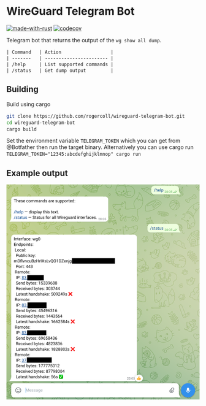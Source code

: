 # WireGuard Telegram Bot

[![made-with-rust](https://img.shields.io/badge/Made%20with-Rust-1f425f.svg)](https://www.rust-lang.org/)
[![codecov](https://codecov.io/gh/rogercoll/wireguard-telegram-bot/branch/main/graph/badge.svg?token=JTWTXZ3SMA)](https://codecov.io/gh/rogercoll/wireguard-telegram-bot)

Telegram bot that returns the output of the `wg show all dump`. 

    | Command   | Action                  |
    | -------   | ----------------------- |
    | /help     | List supported commands |
    | /status   | Get dump output         |

## Building

Build using cargo

```sh
git clone https://github.com/rogercoll/wireguard-telegram-bot.git
cd wireguard-telegram-bot
cargo build
```

Set the environment variable `TELEGRAM_TOKEN` which you can get from 
@Botfather then run the target binary. Alternatively you can use cargo run<br>
`TELEGRAM_TOKEN="12345:abcdefghijklmnop" cargo run`

## Example output

![](./images/telegrambot.png)
